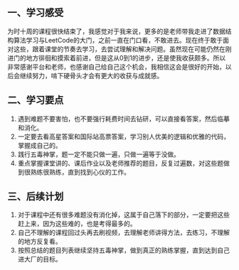 ## 一、学习感受

​	为时十周的课程很快结束了，我感觉对于我来说，更多的是老师带我走进了数据结构算法学习与LeetCode的大门，之前一直在门口看，不敢进去。现在终于敢于面对这些，跟着课堂的节奏去学习，去尝试理解和解决问题。虽然现在可能仍然在刚进门的地方徘徊和摸索着前进，但是这从0到1的进步，还是使我收获颇多。所以非常感谢平台和老师，也感谢自己给自己这个机会，我相信这会是很好的开始，以后会继续努力，啃下硬骨头才会有更大的收获与成就感。

## 二、学习要点

1. 遇到难题不要害怕，也不要强行耗费时间去钻研，可以直接看答案，然后临摹和消化。
2. 一定要去看高星答案和国际站高票答案，学习别人优美的逻辑和优雅的代码，掌握成自己的。
3. 践行五毒神掌，题一定不能只做一遍，只做一遍等于没做。
4. 重点掌握课堂讲的、课后作业以及老师推荐的题目，反复过遍数，对这些题做到很熟练很熟练，直到找到心仪的工作。

## 三、后续计划

1. 对于课程中还有很多难题没有消化掉，这属于自己落下的部分，一定要把这些赶上来，因为这些难的，也是考得最多的。
2. 自己不理解的课程回过头再去刷视频，去理解老师讲得方法，去练习，不理解的地方反复看。
3. 按照总结的题目列表继续坚持五毒神掌，做到真正的熟练掌握，直到达到自己进大厂的目标。